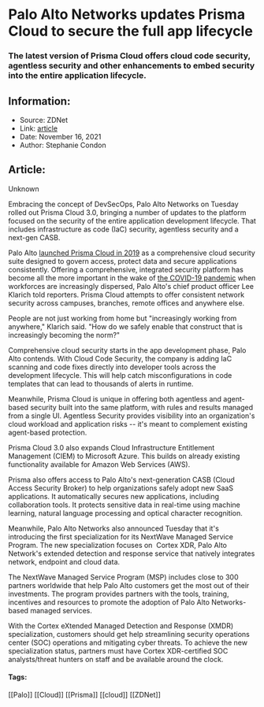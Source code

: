 # Palo Alto Networks updates Prisma Cloud to secure the full app lifecycle
### The latest version of Prisma Cloud offers cloud code security, agentless security and other enhancements to embed security into the entire application lifecycle.

## Information:
+ Source: ZDNet
+ Link: [article](https://www.zdnet.com/article/palo-alto-networks-updates-prisma-cloud-to-secure-the-full-app-lifecycle/)
+ Date: November 16, 2021
+ Author: Stephanie Condon


## Article:
Unknown


Embracing the concept of DevSecOps, Palo Alto Networks on Tuesday rolled out Prisma Cloud 3.0, bringing a number of updates to the platform focused on the security of the entire application development lifecycle. That includes infrastructure as code (IaC) security, agentless security and a next-gen CASB. 

Palo Alto [launched Prisma Cloud in 2019](https://www.zdnet.com/article/palo-alto-networks-announces-prisma-for-cloud-security/) as a comprehensive cloud security suite designed to govern access, protect data and secure applications consistently. Offering a comprehensive, integrated security platform has become all the more important in the wake of [the COVID-19 pandemic](https://www.cnet.com/health/delta-plus-what-we-know-about-the-latest-coronavirus-variant/) when workforces are increasingly dispersed, Palo Alto's chief product officer Lee Klarich told reporters. Prisma Cloud attempts to offer consistent network security across campuses, branches, remote offices and anywhere else. 

People are not just working from home but "increasingly working from anywhere," Klarich said. "How do we safely enable that construct that is increasingly becoming the norm?"

Comprehensive cloud security starts in the app development phase, Palo Alto contends. With Cloud Code Security, the company is adding IaC scanning and code fixes directly into developer tools across the development lifecycle. This will help catch misconfigurations in code templates that can lead to thousands of alerts in runtime. 

Meanwhile, Prisma Cloud is unique in offering both agentless and agent-based security built into the same platform, with rules and results managed from a single UI. Agentless Security provides visibility into an organization's cloud workload and application risks -- it's meant to complement existing agent-based protection. 

Prisma Cloud 3.0 also expands Cloud Infrastructure Entitlement Management (CIEM) to Microsoft Azure. This builds on already existing functionality available for Amazon Web Services (AWS).

Prisma also offers access to Palo Alto's next-generation CASB (Cloud Access Security Broker) to help organizations safely adopt new SaaS applications. It automatically secures new applications, including collaboration tools. It protects sensitive data in real-time using machine learning, natural language processing and optical character recognition. 






Meanwhile, Palo Alto Networks also announced Tuesday that it's introducing the first specialization for its NextWave Managed Service Program. The new specialization focuses on  Cortex XDR, Palo Alto Network's extended detection and response service that natively integrates network, endpoint and cloud data.

The NextWave Managed Service Program (MSP) includes close to 300 partners worldwide that help Palo Alto customers get the most out of their investments. The program provides partners with the tools, training, incentives and resources to promote the adoption of Palo Alto Networks-based managed services. 

With the Cortex eXtended Managed Detection and Response (XMDR) specialization, customers should get help streamlining security operations center (SOC) operations and mitigating cyber threats. To achieve the new specialization status, partners must have Cortex XDR-certified SOC analysts/threat hunters on staff and be available around the clock. 





#### Tags:
[[Palo]] [[Cloud]] [[Prisma]] [[cloud]] [[ZDNet]]
